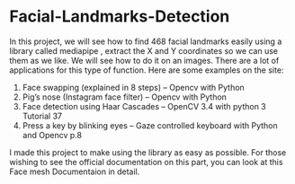 # Facial-Landmarks-Detection
In this project, we will see how to find 468 facial landmarks easily using a library called mediapipe , extract the X and Y coordinates
so we can use them as we like. We will see how to do it on an images.
There are a lot of applications for this type of function. Here are some examples on the site:

 1.  Face swapping (explained in 8 steps) – Opencv with Python
 2.  Pig’s nose (Instagram face filter) – Opencv with Python
 3.  Face detection using Haar Cascades – OpenCV 3.4 with python 3 Tutorial 37
 4.  Press a key by blinking eyes – Gaze controlled keyboard with Python and Opencv p.8
 
I made this project to make using the library as easy as possible. 
For those wishing to see the official documentation on this part, you can look at this Face mesh Documentaion in detail.
